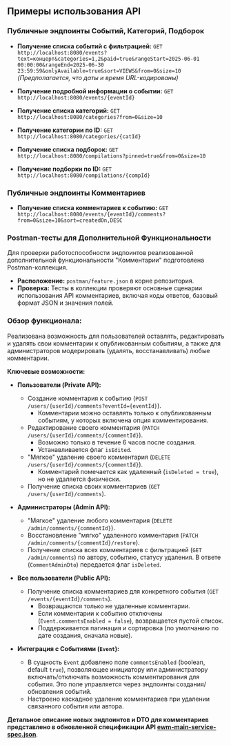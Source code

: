 ## Примеры использования API

### Публичные эндпоинты Событий, Категорий, Подборок

-   **Получение списка событий с фильтрацией:**
    `GET http://localhost:8080/events?text=концерт&categories=1,2&paid=true&rangeStart=2025-06-01 00:00:00&rangeEnd=2025-06-30 23:59:59&onlyAvailable=true&sort=VIEWS&from=0&size=10`
    *(Предполагается, что даты и время URL-кодированы)*

-   **Получение подробной информации о событии:**
    `GET http://localhost:8080/events/{eventId}`

-   **Получение списка категорий:**
    `GET http://localhost:8080/categories?from=0&size=10`

-   **Получение категории по ID:**
    `GET http://localhost:8080/categories/{catId}`

-   **Получение списка подборок:**
    `GET http://localhost:8080/compilations?pinned=true&from=0&size=10`

-   **Получение подборки по ID:**
    `GET http://localhost:8080/compilations/{compId}`

### Публичные эндпоинты Комментариев

-   **Получение списка комментариев к событию:**
    `GET http://localhost:8080/events/{eventId}/comments?from=0&size=10&sort=createdOn,DESC`

### Postman-тесты для Дополнительной Функциональности

Для проверки работоспособности эндпоинтов реализованной дополнительной функциональности "Комментарии" подготовлена Postman-коллекция.

-   **Расположение:** `postman/feature.json` в корне репозитория.
-   **Проверка:** Тесты в коллекции проверяют основные сценарии использования API комментариев, включая коды ответов, базовый формат JSON и значения полей.

### Обзор функционала:

Реализована возможность для пользователей оставлять, редактировать и удалять свои комментарии к опубликованным событиям, а также для администраторов модерировать (удалять, восстанавливать) любые комментарии.

**Ключевые возможности:**

*   **Пользователи (Private API):**
    *   Создание комментария к событию (`POST /users/{userId}/comments?eventId={eventId}`).
        *   Комментарии можно оставлять только к опубликованным событиям, у которых включена опция комментирования.
    *   Редактирование своего комментария (`PATCH /users/{userId}/comments/{commentId}`).
        *   Возможно только в течение 6 часов после создания.
        *   Устанавливается флаг `isEdited`.
    *   "Мягкое" удаление своего комментария (`DELETE /users/{userId}/comments/{commentId}`).
        *   Комментарий помечается как удаленный (`isDeleted = true`), но не удаляется физически.
    *   Получение списка своих комментариев (`GET /users/{userId}/comments`).

*   **Администраторы (Admin API):**
    *   "Мягкое" удаление любого комментария (`DELETE /admin/comments/{commentId}`).
    *   Восстановление "мягко" удаленного комментария (`PATCH /admin/comments/{commentId}/restore`).
    *   Получение списка всех комментариев с фильтрацией (`GET /admin/comments`) по автору, событию, статусу удаления. В ответе (`CommentAdminDto`) передается флаг `isDeleted`.

*   **Все пользователи (Public API):**
    *   Получение списка комментариев для конкретного события (`GET /events/{eventId}/comments`).
        *   Возвращаются только не удаленные комментарии.
        *   Если комментарии к событию отключены (`Event.commentsEnabled = false`), возвращается пустой список.
        *   Поддерживается пагинация и сортировка (по умолчанию по дате создания, сначала новые).

*   **Интеграция с Событиями (`Event`):**
    *   В сущность `Event` добавлено поле `commentsEnabled` (boolean, default `true`), позволяющее инициатору или администратору включать/отключать возможность комментирования для события. Это поле управляется через эндпоинты создания/обновления событий.
    *   Настроено каскадное удаление комментариев при удалении связанного события или автора.

**Детальное описание новых эндпоинтов и DTO для комментариев представлено в обновленной спецификации API [ewm-main-service-spec.json](https://raw.githubusercontent.com/impatient0/java-plus-graduation/refs/heads/main/ewm-main-service-spec.json)**.
